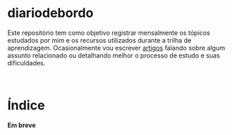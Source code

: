 # diariodebordo

Este repositório tem como objetivo registrar mensalmente os tópicos estudados por mim e os recursos utilizados durante a trilha de aprendizagem. Ocasionalmente vou escrever <a href="https://medium.com/@luanvilarim">artigos</a> falando sobre algum assunto relacionado ou detalhando melhor o processo de estudo e suas dificuldades.

<br>

# Índice

<b>Em breve</b>
